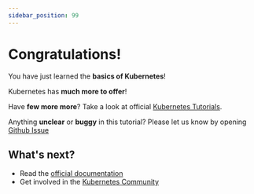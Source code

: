 ```yaml
---
sidebar_position: 99
---
```


# Congratulations!

You have just learned the **basics of Kubernetes**!

Kubernetes has **much more to offer**!

Have **few more more**? Take a look at official [Kubernetes Tutorials](https://kubernetes.io/docs/tutorials/).

Anything **unclear** or **buggy** in this tutorial? Please let us know by opening [Github Issue](https://github.com/go4clouds/docs/issues)

## What's next? 

- Read the [official documentation](https://kubernetes.io/)
- Get involved in the [Kubernetes Community](https://kubernetes.io/community/)